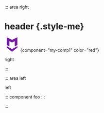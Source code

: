 ::: area right

# header {.style-me}

![alt text][logo] {component="my-comp1" color="red"}

right

:::

::: area left

left

::: component foo :::

:::

[logo]: https://github.com/adam-p/markdown-here/raw/master/src/common/images/icon48.png "Logo Title Text 2"

